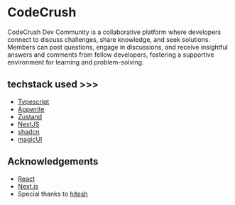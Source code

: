 # CodeCrush
CodeCrush Dev Community is a collaborative platform where developers connect to discuss challenges, share knowledge, and seek solutions. Members can post questions, engage in discussions, and receive insightful answers and comments from fellow developers, fostering a supportive environment for learning and problem-solving.

## techstack used >>>
- [Typescript](https://www.typescriptlang.org/)
- [Appwrite](https://appwrite.io/)
- [Zustand](https://zustand.docs.pmnd.rs/getting-started/introduction)
- [NextJS](https://nextjs.org/docs)
- [shadcn](https://ui.shadcn.com/docs)
- [magicUI](https://magicui.design/docs)


## Acknowledgements

- [React](https://reactjs.org/)
- [Next.js](https://nextjs.org/)
- Special thanks to [hitesh](https://github.com/hiteshchoudhary)
